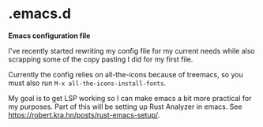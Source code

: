 # .emacs.d
**Emacs configuration file**

I've recently started rewriting my config file for my current needs
while also scrapping some of the copy pasting I did for my first file.

Currently the config relies on all-the-icons because of treemacs, so you must
also run `M-x all-the-icons-install-fonts`.

My goal is to get LSP working so I can make emacs a bit more practical for my purposes.
Part of this will be setting up Rust Analyzer in emacs. See https://robert.kra.hn/posts/rust-emacs-setup/.